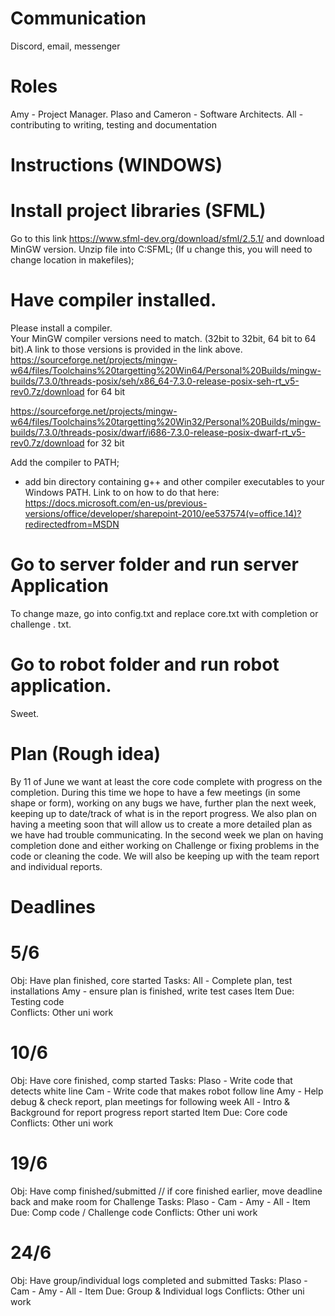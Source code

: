 # Communication
Discord, email, messenger

# Roles
Amy - Project Manager.      Plaso and Cameron - Software Architects.    All - contributing to writing, testing and documentation

# Instructions (WINDOWS)
# Install project libraries (SFML)
Go to this link https://www.sfml-dev.org/download/sfml/2.5.1/
and download MinGW version.
Unzip file into C:SFML; (If u change this, you will need to change location in makefiles);
# Have compiler installed. 
Please install a compiler.  
Your MinGW compiler versions need to match. (32bit to 32bit, 64 bit to 64 bit).A link to those versions is provided in the link above.
https://sourceforge.net/projects/mingw-w64/files/Toolchains%20targetting%20Win64/Personal%20Builds/mingw-builds/7.3.0/threads-posix/seh/x86_64-7.3.0-release-posix-seh-rt_v5-rev0.7z/download for 64 bit

https://sourceforge.net/projects/mingw-w64/files/Toolchains%20targetting%20Win32/Personal%20Builds/mingw-builds/7.3.0/threads-posix/dwarf/i686-7.3.0-release-posix-dwarf-rt_v5-rev0.7z/download for 32 bit

Add the compiler to PATH; 
- add bin directory containing g++ and other compiler executables to your Windows PATH. 
Link to on how to do that here: https://docs.microsoft.com/en-us/previous-versions/office/developer/sharepoint-2010/ee537574(v=office.14)?redirectedfrom=MSDN

# Go to server folder and run server Application
To change maze, go into config.txt and replace core.txt with completion or challenge . txt. 
# Go to robot folder and run robot application. 

Sweet. 

# Plan (Rough idea)

By 11 of June we want at least the core code complete with progress on the completion.
 During this time we hope to have a few meetings (in some shape or form), working on any bugs we have, further plan the next week, keeping up to date/track of what is in the report progress. We also plan on having a meeting soon that will allow us to create a more detailed plan as we have had trouble communicating. In the second week we plan on having completion done and either working on Challenge or fixing problems in the code or cleaning the code. We will also be keeping up with the team report and individual reports.

# Deadlines 
# 5/6 
  Obj: Have plan finished, core started 
  Tasks: All - Complete plan, test installations
         Amy - ensure plan is finished, write test cases
  Item Due: Testing code       
  Conflicts: Other uni work       
# 10/6
  Obj: Have core finished, comp started 
  Tasks: Plaso - Write code that detects white line
         Cam - Write code that makes robot follow line
         Amy - Help debug & check report, plan meetings for following week
         All - Intro & Background for report progress report started
  Item Due: Core code
  Conflicts: Other uni work
# 19/6
  Obj: Have comp finished/submitted // if core finished earlier, move deadline back and make room for Challenge
  Tasks: Plaso - 
         Cam - 
         Amy - 
         All - 
  Item Due: Comp code / Challenge code
  Conflicts: Other uni work
# 24/6
  Obj: Have group/individual logs completed and submitted
  Tasks: Plaso - 
         Cam - 
         Amy - 
         All - 
  Item Due: Group & Individual logs
  Conflicts: Other uni work
